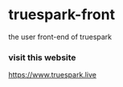 # truespark-front
the user front-end of truespark

### visit this website 
https://www.truespark.live


